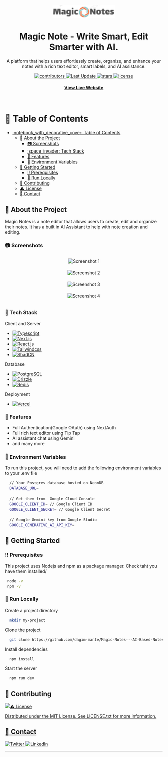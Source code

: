 <div align="center">
  <img src="./public/logo.svg" alt="logo" width="200" height="auto" />
  <h1>Magic Note - Write Smart, Edit Smarter with AI.</h1>
  
  <p>
    A platform that helps users effortlessly create, organize, and enhance your notes with a rich text editor, smart labels, and AI assistance.
  </p>
  
  
<!-- Badges -->
<p>
  <a href="https://github.com/dagim-mante/Magic-Notes---AI-Based-Notes-Editor/contributors">
    <img src="https://img.shields.io/github/contributors/dagim-mante/Magic-Notes---AI-Based-Notes-Editor" alt="contributors" />
  </a>
  <a href="">
    <img src="https://img.shields.io/github/last-commit/dagim-mante/Magic-Notes---AI-Based-Notes-Editor" alt="Last Update" />
  </a>
  <a href="https://github.com/dagim-mante/Magic-Notes---AI-Based-Notes-Editor/stargazers">
    <img src="https://img.shields.io/github/stars/dagim-mante/Magic-Notes---AI-Based-Notes-Editor" alt="stars" />
  </a>
  <a href="https://github.com/dagim-mante/Magic-Notes---AI-Based-Notes-Editor/blob/master/LICENSE">
    <img src="https://img.shields.io/github/license/dagim-mante/Magic-Notes---AI-Based-Notes-Editor.svg" alt="license" />
  </a>
</p>

<h4>
    <a href="https://magic-notes-gray.vercel.app/">View Live Website</a>
  </h4>
</div>

<br />

<!-- Table of Contents -->
# :notebook_with_decorative_cover: Table of Contents

- [:notebook\_with\_decorative\_cover: Table of Contents](#notebook_with_decorative_cover-table-of-contents)
  - [:star2: About the Project](#star2-about-the-project)
    - [:camera: Screenshots](#camera-screenshots)
    - [:space\_invader: Tech Stack](#space_invader-tech-stack)
    - [:dart: Features](#dart-features)
    - [:key: Environment Variables](#key-environment-variables)
  - [:toolbox: Getting Started](#toolbox-getting-started)
    - [:bangbang: Prerequisites](#bangbang-prerequisites)
    - [:running: Run Locally](#running-run-locally)
  - [:wave: Contributing](#wave-contributing)
  - [:warning: License](#warning-license)
  - [:handshake: Contact](#handshake-contact)

  

<!-- About the Project -->
## :star2: About the Project
<p>
    Magic Notes is a note editor that allows users to create, edit and organize their notes. It has a built in AI Assistant to help with note creation and editing.
</p>

<!-- Screenshots -->
### :camera: Screenshots


  <div align="center">
    <div style="display: flex; flex-wrap: wrap; justify-content: center;">
      <div style="flex: 1 1 300px; margin: 10px;">
        <img src="https://utfs.io/f/ez2eGPgh5yPHXD5qqWRZTXbMh0H2vRyxp3OtnBNf7wQGso1A" alt="Screenshot 1" width="100%" height="300">
      </div>
      <div style="flex: 1 1 300px; margin: 10px;">
        <img src="https://utfs.io/f/ez2eGPgh5yPHDwl7i3fcQ0L2tCfgMZjylES3iD7AdNoJW1k5" alt="Screenshot 2" width="100%" height="300">
      </div>
      <div style="flex: 1 1 300px; margin: 10px;">
        <img src="https://utfs.io/f/ez2eGPgh5yPHANU0yWV5bj65e4fpJoXLOtrACRZayH9gl02F" alt="Screenshot 3" width="100%" height="300">
      </div>
      <div style="flex: 1 1 300px; margin: 10px;">
        <img src="https://utfs.io/f/ez2eGPgh5yPHVH6efz18wEUDa0mvlt7X5PqLHyxKzebTRkNA" alt="Screenshot 4" width="100%" height="300">
      </div>
    </div>
</div>


<!-- TechStack -->
### :space_invader: Tech Stack


  <summary>Client and Server</summary>
  <ul>
        <li>
            <a href="https://www.typescriptlang.org/">
                <img src="https://img.shields.io/badge/TypeScript-007ACC?style=for-the-badge&logo=typescript&logoColor=white" alt="Typescript"/>
            </a>
        </li>
        <li>
            <a href="https://nextjs.org/">
                <img src="https://img.shields.io/badge/next.js-000000?style=for-the-badge&logo=nextdotjs&logoColor=white" alt="Next.js"/>
            </a>
        </li>
        <li>
            <a href="https://reactjs.org/">
                <img src="https://shields.io/badge/react-black?logo=react&style=for-the-badge" alt="React.js"/>
            </a>
        </li>
        <li>
            <a href="https://tailwindcss.com/">
                <img src="https://img.shields.io/badge/TailwindCSS-38B2AC?style=flat-square&logo=tailwindcss&logoColor=white" alt="Tailwindcss"/>
            </a>
        </li>
        <li>
            <a href="https://ui.shadcn.com/">
                <img src="https://img.shields.io/badge/shadcn/ui-000000?style=for-the-badge&logo=shadcn/ui&logoColor=white" alt="ShadCN"/>
            </a>
        </li>
  </ul>

<summary>Database</summary>
  <ul>
        <li>
            <a href="https://www.postgresql.org/">
                <img src="https://img.shields.io/badge/PostgreSQL-4169E1?logo=postgresql&logoColor=fff&style=for-the-badge)" alt="PostgreSQL" />
            </a>
        </li>
        <li>
            <a href="https://orm.drizzle.team/">
                <img src="https://img.shields.io/badge/Drizzle-C5F74F?logo=drizzle&logoColor=000&style=for-the-badge" alt="Drizzle"/>
            </a>
        </li>
        <li>
            <a href="https://redis.io/">
                <img src="https://img.shields.io/badge/Redis-FF4438?logo=redis&logoColor=fff&style=for-the-badge" alt="Redis" />
            </a>
        </li>
  </ul>

<summary>Deployment</summary>
  <ul>
    <li>
        <a href="https://www.vercel.com/">
        <img src="https://img.shields.io/badge/Vercel-000?logo=vercel&logoColor=fff&style=for-the-badge" alt="Vercel" />
        </a>
    </li>
  </ul>

<!-- Features -->
### :dart: Features

- Full Authentication(Google OAuth) using NextAuth
- Full rich text editor using Tip Tap
- AI assistant chat using Gemini 
- and many more

<!-- Env Variables -->
### :key: Environment Variables

To run this project, you will need to add the following environment variables to your .env file

```bash
  // Your Postgres database hosted on NeonDB 
  DATABASE_URL=

  // Get them from  Google Cloud Console
  GOOGLE_CLIENT_ID= // Google Client ID
  GOOGLE_CLIENT_SECRET= // Google Client Secret

  // Google Gemini key from Google Studio 
  GOOGLE_GENERATIVE_AI_API_KEY=
```

<!-- Getting Started -->
## 	:toolbox: Getting Started

<!-- Prerequisites -->
### :bangbang: Prerequisites

This project uses Nodejs and npm as a package manager.
Check taht you have them installed/

```bash
 node -v
 npm -v
```

<!-- Run Locally -->
### :running: Run Locally

Create a project directory

```bash
  mkdir my-project
```

Clone the project

```bash
  git clone https://github.com/dagim-mante/Magic-Notes---AI-Based-Notes-Editor .
```

Install dependencies

```bash
  npm install
```

Start the server

```bash
  npm run dev
```


<!-- Contributing -->
## :wave: Contributing

<a href="https://github.com/dagim-mante/Magic-Notes---AI-Based-Notes-Editor/graphs/contributors">
  <img src="https://contrib.rocks/image?repo=dagim-mante/Magic-Notes---AI-Based-Notes-Editor />
</a>


Contributions are always welcome!




<!-- License -->
## :warning: License

Distributed under the MIT License. See LICENSE.txt for more information.


<!-- Contact -->
## :handshake: Contact

<p>
    <a href="https://x.com/DMantefardo">
        <img src="https://img.shields.io/badge/X-000?logo=x&logoColor=fff&style=for-the-badge" alt="Twitter" />
    </a>
    <a href="https://www.linkedin.com/in/dagimawi-mantefardo/">
        <img src="https://img.shields.io/badge/LinkedIn-0A66C2?logo=linkedin&logoColor=fff&style=for-the-badge" alt="LinkedIn" />
    </a>
</p>

****